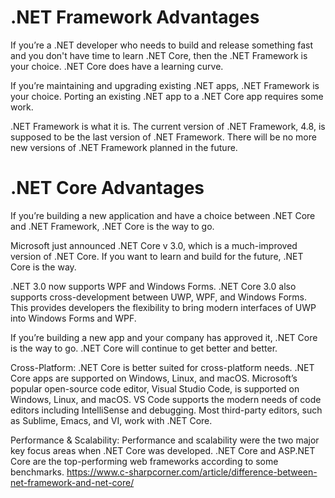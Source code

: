 # .NET Framework Advantages
If you’re a .NET developer who needs to build and release something fast and you don't have time to learn .NET Core, then the .NET Framework is your choice. .NET Core does have a learning curve.

If you’re maintaining and upgrading existing .NET apps, .NET Framework is your choice. Porting an existing .NET app to a .NET Core app requires some work.

.NET Framework is what it is. The current version of .NET Framework, 4.8, is supposed to be the last version of .NET Framework. There will be no more new versions of .NET Framework planned in the future.

# .NET Core Advantages
If you’re building a new application and have a choice between .NET Core and .NET Framework, .NET Core is the way to go.

Microsoft just announced .NET Core v 3.0, which is a much-improved version of .NET Core. If you want to learn and build for the future, .NET Core is the way.

.NET 3.0 now supports WPF and Windows Forms. .NET Core 3.0 also supports cross-development between UWP, WPF, and Windows Forms. This provides developers the flexibility to bring modern interfaces of UWP into Windows Forms and WPF.

If you’re building a new app and your company has approved it, .NET Core is the way to go. .NET Core will continue to get better and better.

Cross-Platform: .NET Core is better suited for cross-platform needs. .NET Core apps are supported on Windows, Linux, and macOS. Microsoft’s popular open-source code editor, Visual Studio Code, is supported on Windows, Linux, and macOS. VS Code supports the modern needs of code editors including IntelliSense and debugging. Most third-party editors, such as Sublime, Emacs, and VI, work with .NET Core.

Performance & Scalability: Performance and scalability were the two major key focus areas when .NET Core was developed. .NET Core and ASP.NET Core are the top-performing web frameworks according to some benchmarks.
https://www.c-sharpcorner.com/article/difference-between-net-framework-and-net-core/
